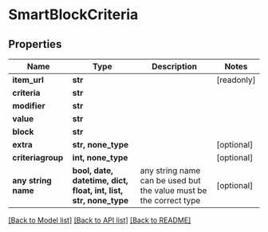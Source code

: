 # SmartBlockCriteria


## Properties
Name | Type | Description | Notes
------------ | ------------- | ------------- | -------------
**item_url** | **str** |  | [readonly] 
**criteria** | **str** |  | 
**modifier** | **str** |  | 
**value** | **str** |  | 
**block** | **str** |  | 
**extra** | **str, none_type** |  | [optional] 
**criteriagroup** | **int, none_type** |  | [optional] 
**any string name** | **bool, date, datetime, dict, float, int, list, str, none_type** | any string name can be used but the value must be the correct type | [optional]

[[Back to Model list]](../README.md#documentation-for-models) [[Back to API list]](../README.md#documentation-for-api-endpoints) [[Back to README]](../README.md)


